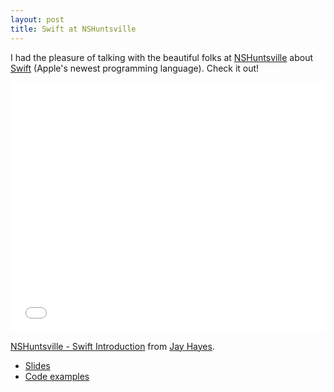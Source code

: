```yaml
---
layout: post
title: Swift at NSHuntsville
---
```


I had the pleasure of talking with the beautiful folks at
[NSHuntsville](http://www.meetup.com/NSHuntsville) about
[Swift](https://developer.apple.com/swift) (Apple's newest programming
language). Check it out!

<iframe width="100%" height="400" src="//player.vimeo.com/video/104509423" frameborder="0" webkitallowfullscreen mozallowfullscreen allowfullscreen></iframe>

<p><a href="http://vimeo.com/104509423">NSHuntsville - Swift Introduction</a> from <a href="http://vimeo.com/user2616461">Jay Hayes</a>.</p>

* [Slides](https://speakerdeck.com/iamvery/swift-introduction)
* [Code examples](https://github.com/iamvery/swift-examples)

